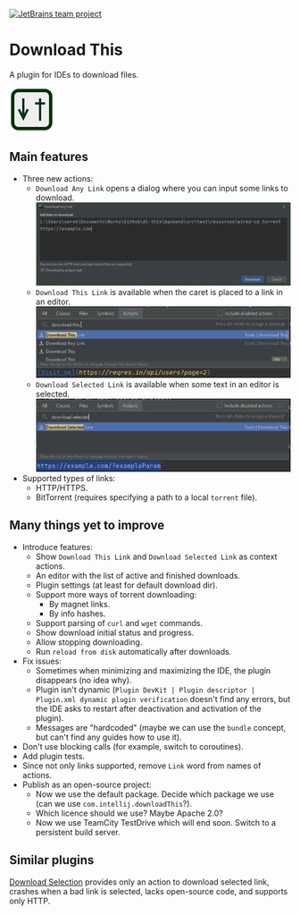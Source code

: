 [![JetBrains team project](http://jb.gg/badges/team.svg)](https://confluence.jetbrains.com/display/ALL/JetBrains+on+GitHub)

# Download This
A plugin for IDEs to download files.

![Plugin Icon](plugin/src/main/resources/META-INF/pluginIcon.svg)

## Main features
* Three new actions:
    * `Download Any Link` opens a dialog where you can input some links to download.
    ![DAL Screenshot](docs/screenshots/DownloadAnyLink.png)
    * `Download This Link` is available when the caret is placed to a link in an editor.
    ![DTL Screenshot](docs/screenshots/DownloadThisLink.png)
    * `Download Selected Link` is available when some text in an editor is selected.
    ![DSL Screenshot](docs/screenshots/DownloadSelectedLink.png)
* Supported types of links:
    * HTTP/HTTPS.
    * BitTorrent (requires specifying a path to a local `torrent` file).

## Many things yet to improve
* Introduce features:
    * Show `Download This Link` and `Download Selected Link` as context actions.
    * An editor with the list of active and finished downloads.
    * Plugin settings (at least for default download dir).
    * Support more ways of torrent downloading:
        * By magnet links.
        * By info hashes.
    * Support parsing of `curl` and `wget` commands.
    * Show download initial status and progress.
    * Allow stopping downloading.
    * Run `reload from disk` automatically after downloads.
* Fix issues:
    * Sometimes when minimizing and maximizing the IDE, the plugin disappears (no idea why).
    * Plugin isn't dynamic (`Plugin DevKit | Plugin descriptor | Plugin.xml dynamic plugin verification` doesn't find any errors, but the IDE asks to restart after deactivation and activation of the plugin).
    * Messages are "hardcoded" (maybe we can use the `bundle` concept, but can't find any guides how to use it).
* Don't use blocking calls (for example, switch to coroutines).
* Add plugin tests.
* Since not only links supported, remove `Link` word from names of actions.
* Publish as an open-source project:
    * Now we use the default package. Decide which package we use (can we use `com.intellij.downloadThis`?).
    * Which licence should we use? Maybe Apache 2.0?
    * Now we use TeamCity TestDrive which will end soon. Switch to a persistent build server.

## Similar plugins
[Download Selection](https://plugins.jetbrains.com/plugin/7250-download-selection) provides only an action to download selected link, crashes when a bad link is selected, lacks open-source code, and supports only HTTP.
